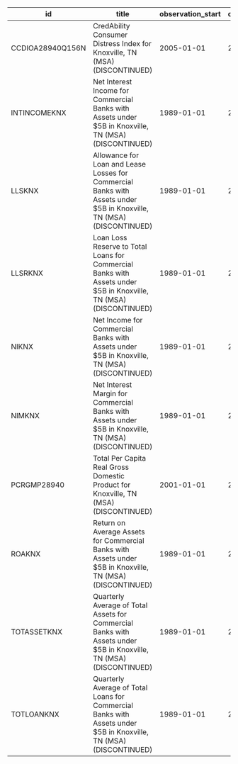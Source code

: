 | id               | title                                                                                                                | observation_start   | observation_end   |
|------------------|----------------------------------------------------------------------------------------------------------------------|---------------------|-------------------|
| CCDIOA28940Q156N | CredAbility Consumer Distress Index for Knoxville, TN (MSA) (DISCONTINUED)                                           | 2005-01-01          | 2013-01-01        |
| INTINCOMEKNX     | Net Interest Income for Commercial Banks with Assets under $5B in Knoxville, TN (MSA) (DISCONTINUED)                 | 1989-01-01          | 2020-07-01        |
| LLSKNX           | Allowance for Loan and Lease Losses for Commercial Banks with Assets under $5B in Knoxville, TN (MSA) (DISCONTINUED) | 1989-01-01          | 2020-07-01        |
| LLSRKNX          | Loan Loss Reserve to Total Loans for Commercial Banks with Assets under $5B in Knoxville, TN (MSA) (DISCONTINUED)    | 1989-01-01          | 2020-07-01        |
| NIKNX            | Net Income for Commercial Banks with Assets under $5B in Knoxville, TN (MSA) (DISCONTINUED)                          | 1989-01-01          | 2020-07-01        |
| NIMKNX           | Net Interest Margin for Commercial Banks with Assets under $5B in Knoxville, TN (MSA) (DISCONTINUED)                 | 1989-01-01          | 2020-07-01        |
| PCRGMP28940      | Total Per Capita Real Gross Domestic Product for Knoxville, TN (MSA) (DISCONTINUED)                                  | 2001-01-01          | 2017-01-01        |
| ROAKNX           | Return on Average Assets for Commercial Banks with Assets under $5B in Knoxville, TN (MSA) (DISCONTINUED)            | 1989-01-01          | 2020-07-01        |
| TOTASSETKNX      | Quarterly Average of Total Assets for Commercial Banks with Assets under $5B in Knoxville, TN (MSA) (DISCONTINUED)   | 1989-01-01          | 2020-07-01        |
| TOTLOANKNX       | Quarterly Average of Total Loans for Commercial Banks with Assets under $5B in Knoxville, TN (MSA) (DISCONTINUED)    | 1989-01-01          | 2020-07-01        |